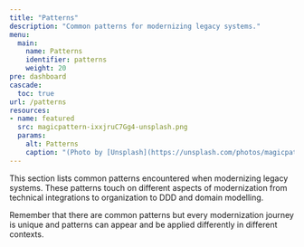 ```yaml
---
title: "Patterns"
description: "Common patterns for modernizing legacy systems."
menu:
  main:
    name: Patterns
    identifier: patterns
    weight: 20
pre: dashboard
cascade:
  toc: true
url: /patterns
resources:
- name: featured
  src: magicpattern-ixxjruC7Gg4-unsplash.png
  params:
    alt: Patterns
    caption: "(Photo by [Unsplash](https://unsplash.com/photos/magicpattern-ixxjruC7Gg4))"
---
```


This section lists common patterns encountered when modernizing legacy systems. These patterns touch on different aspects of modernization from technical integrations to organization to DDD and domain modelling.

Remember that there are common patterns but every modernization journey is unique and patterns can appear and be applied differently in different contexts.
